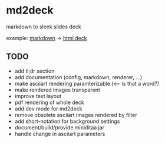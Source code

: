 # md2deck

markdown to sleek slides deck

example: [markdown](https://raw.githubusercontent.com/arnehilmann/md2deck/master/example/slides.md)
-> [html deck](https://arnehilmann.github.io/md2deck/)


## TODO

* add tl;dr section
* add documentation (config, markdown, renderer, ...)
* make asciiart rendering paramterizable (<-- is that a word?)
* make rendered images transparent
* improve text layout
* pdf rendering of whole deck
* add dev mode for md2deck
* remove obsolete asciiart images rendered by filter
* add short-notation for background settings
* document/build/provide miniditaa jar
* handle change in asciiart parameters
